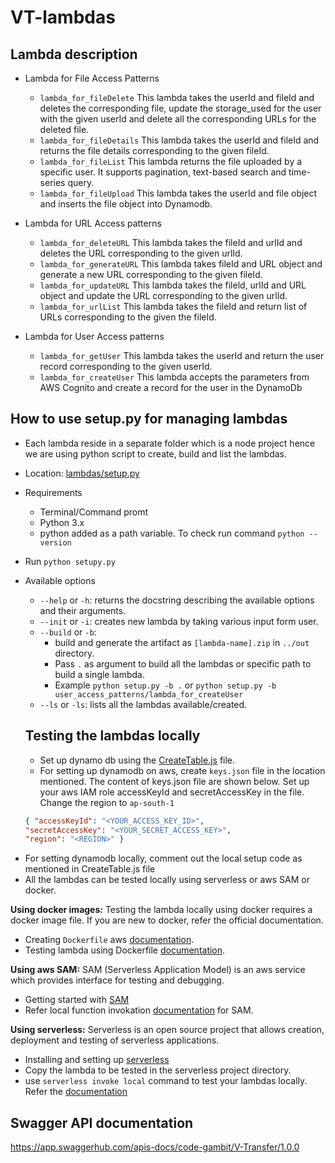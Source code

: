 # VT-lambdas

## Lambda description
- Lambda for File Access Patterns
  - `lambda_for_fileDelete` This lambda takes the userId and fileId and deletes the corresponding file, update the storage_used for the user with the given userId and delete all the corresponding URLs for the deleted file.
  - `lambda_for_fileDetails` This lambda takes the userId and fileId and returns the file details corresponding to the given fileId.
  - `lambda_for_fileList`  This lambda returns the file uploaded by a specific user. It supports pagination, text-based search and time-series query.
  - `lambda_for_fileUpload` This lambda takes the userId and file object and inserts the file object into Dynamodb.

- Lambda for URL Access patterns
    - `lambda_for_deleteURL` This lambda takes the fileId and urlId and deletes the URL corresponding to the given urlId.
    - `lambda_for_generateURL` This lambda takes fileId and URL object and generate a new URL corresponding to the given fileId.
    - `lambda_for_updateURL` This lambda takes the fileld, urlId and URL object and update the URL corresponding to the given urlId.
    - `lambda_for_urlList` This lambda takes the fileId and return list of URLs corresponding to the given the fileId.

 - Lambda for User Access patterns
    - `lambda_for_getUser` This lambda takes the userId and return the user record corresponding to the given userId.
    - `lambda_for_createUser` This lambda accepts the parameters from AWS Cognito and create a record for the user in the DynamoDb

## How to use setup.py for managing lambdas

- Each lambda reside in a separate folder which is a node project hence we are using python script to create, build and list the lambdas.
- Location: [lambdas/setup.py](/lambdas/setup.py)
- Requirements
  - Terminal/Command promt
  - Python 3.x
  - python added as a path variable. To check run command `python --version`
- Run `python setupy.py`
- Available options

  - `--help` or `-h`: returns the docstring describing the available options and their arguments.
  - `--init` or `-i`: creates new lambda by taking various input form user.
  - `--build` or `-b`:
    - build and generate the artifact as `[lambda-name].zip` in `../out` directory.
    - Pass `.` as argument to build all the lambdas or specific path to build a single lambda.
    - Example `python setup.py -b .` or `python setup.py -b user_access_patterns/lambda_for_createUser`
  - `--ls` or `-ls`: lists all the lambdas available/created.

  ## Testing the lambdas locally

  - Set up dynamo db using the [CreateTable.js](/DynamoDB/CreateTable.js) file.
  - For setting up dynamodb on aws, create `keys.json` file in the location mentioned. The content of keys.json file are shown below. Set up your aws IAM role accessKeyId and secretAccessKey in the file. Change the region to `ap-south-1`

  ```JSON
  { "accessKeyId": "<YOUR_ACCESS_KEY_ID>",
  "secretAccessKey": "<YOUR_SECRET_ACCESS_KEY>",
  "region": "<REGION>" }
  ```

* For setting dynamodb locally, comment out the local setup code as mentioned in CreateTable.js file
* All the lambdas can be tested locally using serverless or aws SAM or docker.

**Using docker images:**
Testing the lambda locally using docker requires a docker image file. If you are new to docker, refer the official documentation.

- Creating `Dockerfile` aws [documentation](https://docs.aws.amazon.com/lambda/latest/dg/images-create.html).
- Testing lambda using Dockerfile [documentation](https://docs.aws.amazon.com/lambda/latest/dg/images-test.html).

**Using aws SAM:**
SAM (Serverless Application Model) is an aws service which provides interface for testing and debugging.

- Getting started with [SAM](https://docs.aws.amazon.com/serverless-application-model/latest/developerguide/serverless-getting-started.html)
- Refer local function invokation [documentation](https://docs.aws.amazon.com/serverless-application-model/latest/developerguide/serverless-sam-cli-using-invoke.html) for SAM.

**Using serverless:**
Serverless is an open source project that allows creation, deployment and testing of serverless applications.

- Installing and setting up [serverless](https://www.serverless.com/framework/docs/getting-started/)
- Copy the lambda to be tested in the serverless project directory.
- use `serverless invoke local` command to test your lambdas locally. Refer the [documentation](https://www.serverless.com/framework/docs/providers/aws/cli-reference/invoke-local/)

## Swagger API documentation

https://app.swaggerhub.com/apis-docs/code-gambit/V-Transfer/1.0.0
